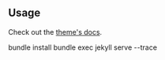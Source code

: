 ## Usage

Check out the [theme's docs](https://github.com/cotes2020/jekyll-theme-chirpy/wiki).

bundle install
bundle exec jekyll serve --trace